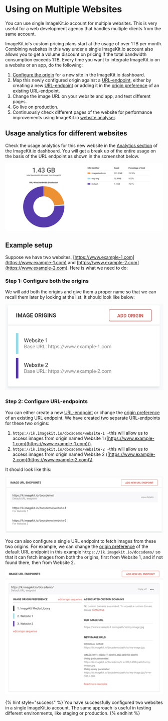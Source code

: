 # Using on Multiple Websites

You can use single ImageKit.io account for multiple websites. This is very useful for a web development agency that handles multiple clients from the same account.

ImageKit.io's custom pricing plans start at the usage of over 1TB per month. Combining websites in this way under a single ImageKit.io account also allows you to get a volume discount on pricing if the total bandwidth consumption exceeds 1TB. Every time you want to integrate ImageKit.io on a website or an app, do the following:

1. [Configure the origin](../integration/configure-origin/) for a new site in the ImageKit.io dashboard.
2. Map this newly configured origin against a [URL-endpoint](../integration/url-endpoints.md), either by creating a new [URL-endpoint](../integration/url-endpoints.md#how-to-add-a-new-url-endpoint) or adding it in the [origin preference](../integration/url-endpoints.md#image-origin-preference) of an existing URL-endpoint.
3. Change the image URL on your website and app, and test different pages.
4. Go live on production.
5. Continuously check different pages of the website for performance improvements using ImageKit.io [website analyser](https://imagekit.io/website-analyzer).

## Usage analytics for different websites

Check the usage analytics for this new website in the [Analytics section](https://imagekit.io/dashboard#analytics) of the ImageKit.io dashboard. You will get a break up of the entire usage on the basis of the URL endpoint as shown in the screenshot below.

![Analytics section in ImageKit.io dashboard](../.gitbook/assets/o7agr3nbjcpwwatnthdq.png)

## Example setup

Suppose we have two websites, [https://www.example-1.com](https://www.example-1.com) and [https://www.example-2.com](https://www.example-2.com). Here is what we need to do:

### Step 1: Configure both the origins

We will add both the origins and give them a proper name so that we can recall them later by looking at the list. It should look like below:

![Image origins](../.gitbook/assets/ycsovd7rmbr41ymv0w9i.png)

### Step 2: Configure URL-endpoints

You can either create a new [URL-endpoint](../integration/url-endpoints.md) or change the [origin preference](../integration/url-endpoints.md#image-origin-preference) of an existing URL endpoint. We have created two separate URL-endpoints for these two origins:

1. `https://ik.imagekit.io/docsdemo/website-1 -`this will allow us to access images from origin named Website 1 \([https://www.example-1.com](https://www.example-1.com)\).
2. `https://ik.imagekit.io/docsdemo/website-2 -`this will allow us to access images from origin named Website 2 \([https://www.example-2.com](https://www.example-2.com)\).

It should look like this:

![URL-endpoints](../.gitbook/assets/zvhppeuueacrhb2sjyf1.png)

You can also configure a single URL endpoint to fetch images from these two origins. For example, we can change the [origin preference](../integration/url-endpoints.md#image-origin-preference) of the default URL endpoint in this example `https://ik.imagekit.io/docsdemo/` so that it can fetch images from both the origins, first from Website 1, and if not found there, then from Website 2.

![Image origin preference in URL-endpoint](../.gitbook/assets/opfstrcvxisd0s7z5gt7.png)

{% hint style="success" %}
You have successfully configured two websites in a single ImageKit.io account. The same approach is useful in testing different environments, like staging or production.
{% endhint %}

